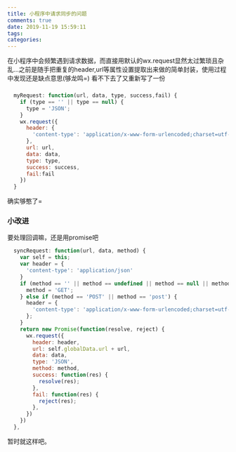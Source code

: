 ```yaml
---
title: 小程序中请求同步的问题
comments: true
date: 2019-11-19 15:59:11
tags:
categories:
---
```

在小程序中会频繁遇到请求数据，而直接用默认的wx.request显然太过繁琐且杂乱...之前是随手把重复的header,url等属性设置提取出来做的简单封装，使用过程中发现还是缺点意思(够龙鸣=) 看不下去了又重新写了一份  

### 


```javascript
  myRequest: function(url, data, type, success,fail) {
    if (type == '' || type == null) {
      type = 'JSON';
    }
    wx.request({
      header: {
        'content-type': 'application/x-www-form-urlencoded;charset=utf-8'
      },
      url: url,
      data: data,
      type: type,
      success: success,
      fail:fail
    })
  }
```

确实够憨了=

### 小改进
要处理回调嘛，还是用promise吧

``` javascript
  syncRequest: function(url, data, method) {
    var self = this;
    var header = {
      'content-type': 'application/json'
    }
    if (method == '' || method == undefined || method == null || method == 'GET' || method == 'get') {
      method = 'GET';
    } else if (method == 'POST' || method == 'post') {
      header = {
        'content-type': 'application/x-www-form-urlencoded;charset=utf-8'
      };
    }
    return new Promise(function(resolve, reject) {
      wx.request({
        header: header,
        url: self.globalData.url + url,
        data: data,
        type: 'JSON',
        method: method,
        success: function(res) {
          resolve(res);
        },
        fail: function(res) {
          reject(res);
        },
      })
    })
  },

```

暂时就这样吧。
